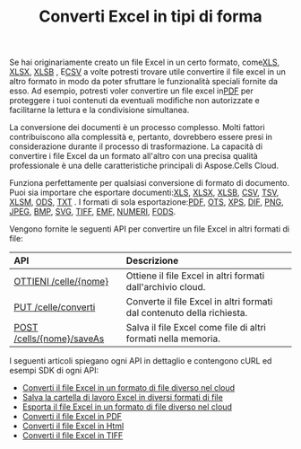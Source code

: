 ﻿---
title: Converti Excel in tipi di forma
second_title: Aspose.Cells Cloud Documen
linktitle: Conversione
type: docs
url: /it/convert/
aliases: [/convert-excel/]
keywords: Convert excel files to kinds of format files
description: Aspose.Cells Cloud REST API supporta la conversione di file excel in tipi di file di formato. L'SDK supporta i tipi di linguaggi di sviluppo. Includono Android, C#, Go, Java, NodeJS, Perl, PHP, Python, Ruby e swift
weight: 30
---
 Se hai originariamente creato un file Excel in un certo formato, come[XLS](https://docs.fileformat.com/spreadsheet/xls/), [XLSX](https://docs.fileformat.com/spreadsheet/xlsx/), [XLSB](https://docs.fileformat.com/spreadsheet/xlsb/) , E[CSV](https://docs.fileformat.com/spreadsheet/csv/) a volte potresti trovare utile convertire il file excel in un altro formato in modo da poter sfruttare le funzionalità speciali fornite da esso. Ad esempio, potresti voler convertire un file excel in[PDF](https://docs.fileformat.com/pdf/) per proteggere i tuoi contenuti da eventuali modifiche non autorizzate e facilitarne la lettura e la condivisione simultanea.

 La conversione dei documenti è un processo complesso. Molti fattori contribuiscono alla complessità e, pertanto, dovrebbero essere presi in considerazione durante il processo di trasformazione. La capacità di convertire i file Excel da un formato all'altro con una precisa qualità professionale è una delle caratteristiche principali di Aspose.Cells Cloud.

 Funziona perfettamente per qualsiasi conversione di formato di documento. Puoi sia importare che esportare documenti:[XLS](https://docs.fileformat.com/spreadsheet/xls/), [XLSX](https://docs.fileformat.com/spreadsheet/xlsx/), [XLSB](https://docs.fileformat.com/spreadsheet/xlsb/), [CSV](https://docs.fileformat.com/spreadsheet/csv/), [TSV](https://docs.fileformat.com/spreadsheet/tsv/), [XLSM](https://docs.fileformat.com/spreadsheet/xlsm/), [ODS](https://docs.fileformat.com/spreadsheet/ods/), [TXT](https://docs.fileformat.com/word-processing/txt/) . I formati di sola esportazione:[PDF](https://docs.fileformat.com/pdf/), [OTS](https://docs.fileformat.com/spreadsheet/ots/), [XPS](https://docs.fileformat.com/page-description-language/xps/), [DIF](https://docs.fileformat.com/spreadsheet/dif/), [PNG](https://docs.fileformat.com/Image/png/), [JPEG](https://docs.fileformat.com/image/jpeg/), [BMP](https://docs.fileformat.com/image/bmp/), [SVG](https://docs.fileformat.com/page-description-language/svg/), [TIFF](https://docs.fileformat.com/image/tiff/), [EMF](https://docs.fileformat.com/image/emf/), [NUMERI](https://docs.fileformat.com/spreadsheet/numbers/), [FODS](https://docs.fileformat.com/spreadsheet/fods/).

Vengono fornite le seguenti API per convertire un file Excel in altri formati di file:

|API|Descrizione|
|:- |:- |
|[OTTIENI /celle/{nome}](https://apireference.aspose.cloud/cells/#/Workbook/GetWorkBook)|Ottiene il file Excel in altri formati dall'archivio cloud.|
|[PUT /celle/converti](https://apireference.aspose.cloud/cells/#/Workbook/PutConvertWorkBook)|Converte il file Excel in altri formati dal contenuto della richiesta.|
|[POST /cells/{nome}/saveAs](https://apireference.aspose.cloud/cells/#/SaveAs/PostDocumentSaveAs)|Salva il file Excel come file di altri formati nella memoria.|

I seguenti articoli spiegano ogni API in dettaglio e contengono cURL ed esempi SDK di ogni API:

- [Converti il file Excel in un formato di file diverso nel cloud](/cells/it/convert/excel-to-different-formats/)
- [Salva la cartella di lavoro Excel in diversi formati di file](/cells/it/saveas-other-formats/)
- [Esporta il file Excel in un formato di file diverso nel cloud](/cells/it/export-different-formats/)
- [Converti il file Excel in PDF](/cells/it/convert/excel-to-pdf)
- [Converti il file Excel in Html](/cells/it/convert/excel-to-html)
- [Converti il file Excel in TIFF](/cells/it/convert/excel-to-tiff)
